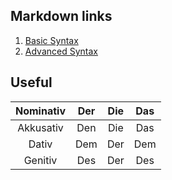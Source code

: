 

## Markdown links

1. [Basic Syntax](https://www.markdownguide.org/basic-syntax/)
2. [Advanced Syntax](https://daringfireball.net/projects/markdown/syntax)

## **Useful**

| Nominativ | Der  | Die | Das |
|:---------:|:----:| :--: |:---:|
| Akkusativ | Den  | Die | Das | 
|   Dativ   | Dem  | Der | Dem |
| Genitiv   | Des | Der | Des | 